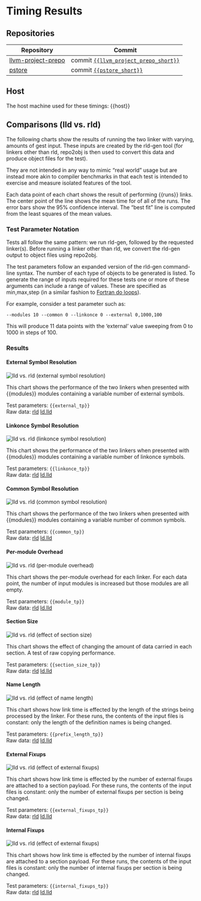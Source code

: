 # Timing Results

## Repositories

| Repository | Commit |
| --- | --- |
| [llvm-project-prepo](http://github.com/SNSystems/llvm-project-prepo) | commit [`{{llvm_project_prepo_short}}`](https://github.com/SNSystems/llvm-project-prepo/commit/{{llvm_project_prepo_long}}) |
| [pstore](http://github.com/SNSystems/pstore) | commit [`{{pstore_short}}`](https://github.com/SNSystems/pstore/commit/{{pstore_long}}) |

## Host

The host machine used for these timings: {{host}}

## Comparisons (lld vs. rld)

The following charts show the results of running the two linker with varying, amounts of gest input. These inputs are created by the rld-gen tool (for linkers other than rld, repo2obj is then used to convert this data and produce object files for the test).

They are not intended in any way to mimic “real world” usage but are instead more akin to compiler benchmarks in that each test is intended to exercise and measure isolated features of the tool.

Each data point of each chart shows the result of performing {{runs}} links. The center point of the line shows the mean time for of all of the runs. The error bars show the 95% confidence interval. The “best fit” line is computed from the least squares of the mean values.

### Test Parameter Notation

Tests all follow the same pattern: we run rld-gen, followed by the requested linker(s). Before running a linker other than rld, we convert the rld-gen output to object files using repo2obj.

The test parameters follow an expanded version of the rld-gen command-line syntax. The number of each type of objects to be generated is listed. To generate the range of inputs required for these tests one or more of these arguments can include a range of values. These are specified as min,max,step (in a similar fashion to [Fortran do loops](https://fortran-lang.org/learn/quickstart/operators_control_flow#loop-constructs-do)). 

For example, consider a test parameter such as:

`--modules 10 --common 0 --linkonce 0 --external 0,1000,100`

This will produce 11 data points with the ‘external’ value sweeping from 0 to 1000 in steps of 100.

### Results

#### External Symbol Resolution

![lld vs. rld (external symbol resolution)](./external.svg)

This chart shows the performance of the two linkers when presented with {{modules}} modules containing a variable number of external symbols.

Test parameters: `{{external_tp}}`<br>
Raw data: [rld](./external.rld.csv) [ld.lld](./external.ld.lld.csv)

#### Linkonce Symbol Resolution

![lld vs. rld (linkonce symbol resolution)](./linkonce.svg)

This chart shows the performance of the two linkers when presented with {{modules}} modules containing a variable number of linkonce symbols.

Test parameters: `{{linkonce_tp}}`<br>
Raw data: [rld](./linkonce.rld.csv) [ld.lld](./linkonce.ld.lld.csv)

#### Common Symbol Resolution

![lld vs. rld (common symbol resolution)](./common.svg)

This chart shows the performance of the two linkers when presented with {{modules}} modules containing a variable number of common symbols.

Test parameters: `{{common_tp}}`<br>
Raw data: [rld](./common.rld.csv) [ld.lld](./common.ld.lld.csv)

#### Per-module Overhead

![lld vs. rld (per-module overhead)](./modules.svg)

This chart shows the per-module overhead for each linker. For each data point, the number of input modules is increased but those modules are all empty.

Test parameters: `{{module_tp}}`<br>
Raw data: [rld](./modules.rld.csv) [ld.lld](./modules.ld.lld.csv)

#### Section Size

![lld vs. rld (effect of section size)](./section-size.svg)

This chart shows the effect of changing the amount of data carried in each section. A test of raw copying performance.

Test parameters: `{{section_size_tp}}`<br>
Raw data: [rld](./section-size.rld.csv) [ld.lld](./section-size.ld.lld.csv)

#### Name Length

![lld vs. rld (effect of name length)](./prefix-length.svg)

This chart shows how link time is effected by the length of the strings being processed by the linker. For these runs, the contents of the input files is constant: only the length of the definition names is being changed.

Test parameters: `{{prefix_length_tp}}`<br>
Raw data: [rld](./prefix-length.rld.csv) [ld.lld](./prefix-length.ld.lld.csv)

#### External Fixups

![lld vs. rld (effect of external fixups)](./external-fixups.svg)

This chart shows how link time is effected by the number of external fixups are attached to a section payload. For these runs, the contents of the input files is constant: only the number of external fixups per section is being changed.

Test parameters: `{{external_fixups_tp}}`<br>
Raw data: [rld](./external-fixups.rld.csv) [ld.lld](./external-fixups.ld.lld.csv)

#### Internal Fixups

![lld vs. rld (effect of external fixups)](./internal-fixups.svg)

This chart shows how link time is effected by the number of internal fixups are attached to a section payload. For these runs, the contents of the input files is constant: only the number of internal fixups per section is being changed.

Test parameters: `{{internal_fixups_tp}}`<br>
Raw data: [rld](./internal-fixups.rld.csv) [ld.lld](./internal-fixups.ld.lld.csv)

